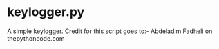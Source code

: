 # keylogger.py
A simple keylogger. Credit for this script goes to:-  Abdeladim Fadheli on thepythoncode.com
